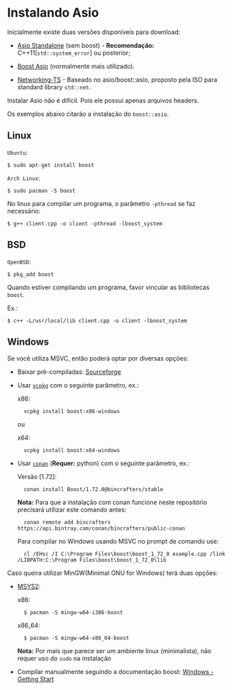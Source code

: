 # Instalando Asio

Inicialmente existe duas versões disponíveis para download:

- [Asio Standalone](https://think-async.com/Asio) (sem boost) - **Recomendação:** C++11[`std::system_error`] ou posterior;

- [Boost Asio](https://www.boost.org) (normalmente mais utilizado).

- [Networking-TS](https://timsong-cpp.github.io/cppwp/networking-ts/) - Baseado no asio/boost::asio, proposto pela ISO para standard library `std::net`.

Instalar Asio não é difícil. Pois ele possui apenas arquivos headers.

Os exemplos abaixo citarão a instalação do `boost::asio`.

## Linux

`Ubuntu`:

	$ sudo apt-get install boost

`Arch Linux`:

	$ sudo pacman -S boost

No linux para compilar um programa, o parâmetro `-pthread` se faz necessário:

	$ g++ client.cpp -o client -pthread -lboost_system

## BSD

`OpenBSD`:

	$ pkg_add boost

Quando estiver compilando um programa, favor vincular as bibliotecas `boost`.

Ex.:

	$ c++ -L/usr/local/lib client.cpp -o client -lboost_system

## Windows

Se você utiliza MSVC, então poderá optar por diversas opções:

* Baixar pré-compiladas: [Sourceforge](https://sourceforge.net/projects/boost/files/boost-binaries)

* Usar [`vcpkg`](https://github.com/microsoft/vcpkg) com o seguinte parâmetro, ex.:
	
	x86:

		vcpkg install boost:x86-windows

	ou
	
	x64:
	
		vcpkg install boost:x64-windows

* Usar [`conan`](https://conan.io) (**Requer:** python) com o seguinte parâmetro, ex.:

	Versão [1.72]:

		conan install Boost/1.72.0@bincrafters/stable

	**Nota:** Para que a instalação com conan funcione neste repositório precisará utilizar este comando antes:

		conan remote add bincrafters https://api.bintray.com/conan/bincrafters/public-conan

	Para compilar no Windows usando MSVC no prompt de comando use:

		cl /EHsc /I C:\Program Files\boost\boost_1_72_0 example.cpp /link /LIBPATH:C:\Program Files\boost\boost_1_72_0\lib

Caso queira utilizar MinGW(Minimal GNU for Windows) terá duas opções:

* [MSYS2](http://www.msys2.org):

	x86:

		$ pacman -S mingw-w64-i386-boost

	x86_64:

		$ pacman -S mingw-w64-x86_64-boost

	**Nota:** Por mais que parece ser um ambiente linux (minimalista), não requer uso do `sudo` na instalação

* Compilar manualmente seguindo a documentação boost: [Windows - Getting Start](https://www.boost.org/doc/libs/1_72_0/more/getting_started/windows.html)
